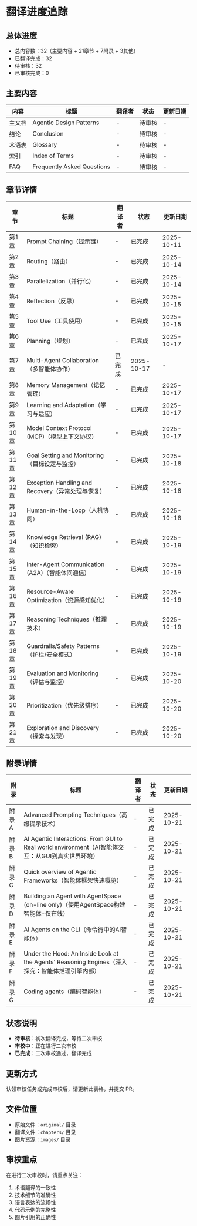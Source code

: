 # 翻译进度追踪

## 总体进度

- 总内容数：32（主要内容 + 21章节 + 7附录 + 3其他）
- 已翻译完成：32
- 待审核：32
- 已审核完成：0

## 主要内容

| 内容 | 标题 | 翻译者 | 状态 | 更新日期 |
|------|------|--------|------|----------|
| 主文档 | Agentic Design Patterns | - | 待审核 | - |
| 结论 | Conclusion | - | 待审核 | - |
| 术语表 | Glossary | - | 待审核 | - |
| 索引 | Index of Terms | - | 待审核 | - |
| FAQ | Frequently Asked Questions | - | 待审核 | - |

## 章节详情

| 章节 | 标题 | 翻译者 | 状态 | 更新日期 |
|------|------|--------|------|----------|
| 第1章 | Prompt Chaining（提示链） | - | 已完成 | 2025-10-11 |
| 第2章 | Routing（路由） | - | 已完成 | 2025-10-14 |
| 第3章 | Parallelization（并行化） | - | 已完成 | 2025-10-14 |
| 第4章 | Reflection（反思） | - | 已完成 | 2025-10-15 |
| 第5章 | Tool Use（工具使用） | - | 已完成 | 2025-10-15 |
| 第6章 | Planning（规划） | - | 已完成 | 2025-10-17 |
| 第7章 | Multi-Agent Collaboration（多智能体协作） | 已完成 | 2025-10-17 | - |
| 第8章 | Memory Management（记忆管理） | - | 已完成 | 2025-10-17 |
| 第9章 | Learning and Adaptation（学习与适应） | - | 已完成 | 2025-10-17 |
| 第10章 | Model Context Protocol (MCP)（模型上下文协议） | - | 已完成 | 2025-10-17 |
| 第11章 | Goal Setting and Monitoring（目标设定与监控） | - | 已完成 | 2025-10-18 |
| 第12章 | Exception Handling and Recovery（异常处理与恢复） | - | 已完成 | 2025-10-18 |
| 第13章 | Human-in-the-Loop（人机协同） | - | 已完成 | 2025-10-18 |
| 第14章 | Knowledge Retrieval (RAG)（知识检索） | - | 已完成 | 2025-10-19 |
| 第15章 | Inter-Agent Communication (A2A)（智能体间通信） | - | 已完成 | 2025-10-19 |
| 第16章 | Resource-Aware Optimization（资源感知优化） | - | 已完成 | 2025-10-19 |
| 第17章 | Reasoning Techniques（推理技术） | - | 已完成 | 2025-10-19 |
| 第18章 | Guardrails/Safety Patterns（护栏/安全模式） | - | 已完成 | 2025-10-19 |
| 第19章 | Evaluation and Monitoring（评估与监控） | - | 已完成 | 2025-10-20 |
| 第20章 | Prioritization（优先级排序） | - | 已完成 | 2025-10-20 |
| 第21章 | Exploration and Discovery（探索与发现） | - | 已完成 | 2025-10-20 |

## 附录详情

| 附录 | 标题 | 翻译者 | 状态 | 更新日期 |
|------|------|--------|------|----------|
| 附录A | Advanced Prompting Techniques（高级提示技术） | - | 已完成 | 2025-10-21 |
| 附录B | AI Agentic Interactions: From GUI to Real world environment（AI智能体交互：从GUI到真实世界环境） | - | 已完成 | 2025-10-21 |
| 附录C | Quick overview of Agentic Frameworks（智能体框架快速概览） | - | 已完成 | 2025-10-21 |
| 附录D | Building an Agent with AgentSpace (on-line only)（使用AgentSpace构建智能体-仅在线） | - | 已完成 | 2025-10-21 |
| 附录E | AI Agents on the CLI（命令行中的AI智能体） | - | 已完成 | 2025-10-21 |
| 附录F | Under the Hood: An Inside Look at the Agents' Reasoning Engines（深入探究：智能体推理引擎内部） | - | 已完成 | 2025-10-21 |
| 附录G | Coding agents（编码智能体） | - | 已完成 | 2025-10-21 |

## 状态说明

- **待审核**：初次翻译完成，等待二次审校
- **审校中**：正在进行二次审校
- **已完成**：二次审校通过，翻译完成

## 更新方式

认领审校任务或完成审校后，请更新此表格，并提交 PR。

## 文件位置

- 原始文件：`original/` 目录
- 翻译文件：`chapters/` 目录
- 图片资源：`images/` 目录

## 审校重点

在进行二次审校时，请重点关注：
1. 术语翻译的一致性
2. 技术细节的准确性
3. 语言表达的流畅性
4. 代码示例的完整性
5. 图片引用的正确性